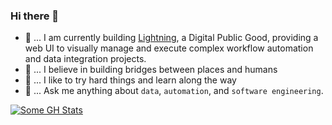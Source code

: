 ### Hi there 👋

- 🐤 ... I am currently building [Lightning](https://github.com/OpenFn/Lightning), a Digital Public Good, providing a web UI to visually manage and execute complex workflow automation and data integration projects.
- 🌁 ... I believe in building bridges between places and humans
- 🏃 ... I like to try hard things and learn along the way
- 💬 ... Ask me anything about `data`, `automation`, and `software engineering`.

[![Some GH Stats](https://github-readme-stats.vercel.app/api?username=elias-ba&show_icons=true&count_private=true&line_height=30&theme=transparent&card_width=1000&hide_border=true)](https://github.com/anuraghazra/github-readme-stats)

